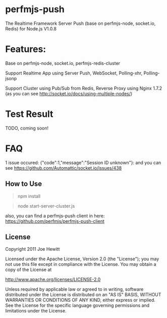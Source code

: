 perfmjs-push
=======
The Realtime Framework Server Push (base on perfmjs-node, socket.io, Redis) for Node.js  V1.0.8

Features:
=======
Base on perfmjs-node, socket.io, perfmjs-redis-cluster

Support Realtime App using Server Push, WebSocket, Polling-xhr, Polling-jsonp

Support Cluster using Pub/Sub from Redis, Reverse Proxy using Nginx 1.7.2 (as you can see http://socket.io/docs/using-multiple-nodes/)

Test Result
=======
TODO, coming soon!

FAQ
======
1 issue occured: {"code":1,"message":"Session ID unknown"}: and you can see   https://github.com/Automattic/socket.io/issues/438


How to Use
-------
> npm install

> node start-server-cluster.js

also, you can find a perfmjs-push client in here: https://github.com/perfmjs/perfmjs-push-client


License
-------

Copyright 2011 Joe Hewitt

Licensed under the Apache License, Version 2.0 (the "License");
you may not use this file except in compliance with the License.
You may obtain a copy of the License at

   http://www.apache.org/licenses/LICENSE-2.0

Unless required by applicable law or agreed to in writing, software
distributed under the License is distributed on an "AS IS" BASIS,
WITHOUT WARRANTIES OR CONDITIONS OF ANY KIND, either express or implied.
See the License for the specific language governing permissions and
limitations under the License.